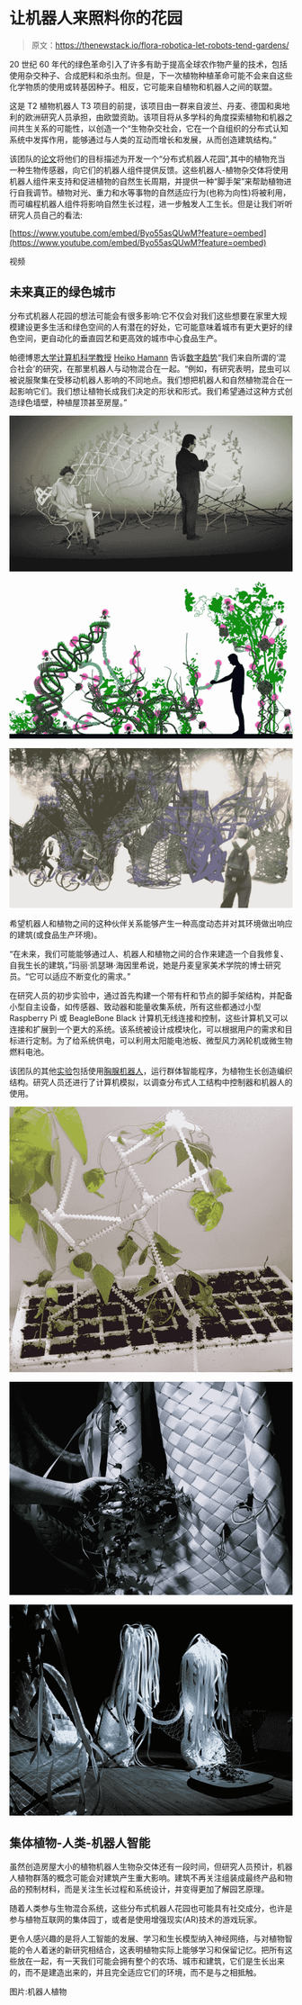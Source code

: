 # 让机器人来照料你的花园

> 原文：<https://thenewstack.io/flora-robotica-let-robots-tend-gardens/>

20 世纪 60 年代的绿色革命引入了许多有助于提高全球农作物产量的技术，包括使用杂交种子、合成肥料和杀虫剂。但是，下一次植物种植革命可能不会来自这些化学物质的使用或转基因种子。相反，它可能来自植物和机器人之间的联盟。

这是 T2 植物机器人 T3 项目的前提，该项目由一群来自波兰、丹麦、德国和奥地利的欧洲研究人员承担，由欧盟资助。该项目将从多学科的角度探索植物和机器之间共生关系的可能性，以创造一个“生物杂交社会，它在一个自组织的分布式认知系统中发挥作用，能够通过与人类的互动而增长和发展，从而创造建筑结构。”

该团队的[论文](http://www.florarobotica.eu/wp-content/uploads/2016/01/Flora-Robotica-Mixed-Societies_IEEE-ALIFE_2015.pdf)将他们的目标描述为开发一个“分布式机器人花园”,其中的植物充当一种生物传感器，向它们的机器人组件提供反馈。这些机器人-植物杂交体将使用机器人组件来支持和促进植物的自然生长周期，并提供一种“脚手架”来帮助植物进行自我调节。植物对光、重力和水等事物的自然适应行为(也称为向性)将被利用，而可编程机器人组件将影响自然生长过程，进一步触发人工生长。但是让我们听听研究人员自己的看法:

[https://www.youtube.com/embed/Byo55asQUwM?feature=oembed](https://www.youtube.com/embed/Byo55asQUwM?feature=oembed)

视频

## 未来真正的绿色城市

分布式机器人花园的想法可能会有很多影响:它不仅会对我们这些想要在家里大规模建设更多生活和绿色空间的人有潜在的好处，它可能意味着城市有更大更好的绿色空间，更自动化的垂直园艺和更高效的城市中心食品生产。

帕德博恩[大学计算机科学教授](https://www.uni-paderborn.de/en/university/) [Heiko Hamann](http://heikohamann.de/) 告诉[数字趋势](http://www.digitaltrends.com/cool-tech/flora-robotica-robot-plant/)“我们来自所谓的‘混合社会’的研究，在那里机器人与动物混合在一起。“例如，有研究表明，昆虫可以被说服聚集在受移动机器人影响的不同地点。我们想把机器人和自然植物混合在一起影响它们。我们想让植物长成我们决定的形状和形式。我们希望通过这种方式创造绿色墙壁，种植屋顶甚至房屋。”

![flora-robotica-7](img/7b091c24e5089cabbe3d4a2efc6d61ce.png)

![flora-robotica-2](img/2713665e1e57db565f5e23fa28e94562.png)

![flora-robotica-6](img/7ae8952b6918ad283e31a1d573fa30a3.png)

希望机器人和植物之间的这种伙伴关系能够产生一种高度动态并对其环境做出响应的建筑(或食品生产环境)。

“在未来，我们可能能够通过人、机器人和植物之间的合作来建造一个自我修复、自我生长的建筑，”玛丽·凯瑟琳·海因里希说，她是丹麦皇家美术学院的博士研究员。“它可以适应不断变化的需求。”

在研究人员的初步实验中，通过首先构建一个带有杆和节点的脚手架结构，并配备小型自主设备，如传感器、致动器和能量收集系统，所有这些都通过小型 Raspberry Pi 或 BeagleBone Black 计算机无线连接和控制，这些计算机又可以连接和扩展到一个更大的系统。该系统被设计成模块化，可以根据用户的需求和目标进行定制。为了给系统供电，可以利用太阳能电池板、微型风力涡轮机或微生物燃料电池。

该团队的其他[实验](http://www.florarobotica.eu/?page_id=22262)包括使用[胸腺机器人](http://www.techykids.com/product/thymio-ii-2/)，运行群体智能程序，为植物生长创造编织结构。研究人员还进行了计算机模拟，以调查分布式人工结构中控制器和机器人的使用。

![flora-robotica-8](img/7fabb0cb2b9af9c94a6ff3571878e305.png)

![flora-robotica-3](img/2df1731596e08a09052267f66d12f3e8.png)

![flora-robotica-1](img/59c06ae4beb42b2cf2c8d020be704ff8.png)

## 集体植物-人类-机器人智能

虽然创造房屋大小的植物机器人生物杂交体还有一段时间，但研究人员预计，机器人植物群落的概念可能会对建筑产生重大影响。建筑不再关注组装成最终产品和物品的预制材料，而是关注生长过程和系统设计，并变得更加了解园艺原理。

随着人类参与生物混合系统，这些分布式机器人花园也可能具有社交成分，也许是参与植物互联网的集体园丁，或者是使用增强现实(AR)技术的游戏玩家。

更令人感兴趣的是将人工智能的发展、学习和生长模型纳入神经网络，与对植物智能的令人着迷的新研究相结合，这表明植物实际上能够学习和保留记忆。把所有这些放在一起，有一天我们可能会拥有整个的农场、城市和建筑，它们是生长出来的，而不是建造出来的，并且完全适应它们的环境，而不是与之相抵触。

图片:机器人植物

<svg xmlns:xlink="http://www.w3.org/1999/xlink" viewBox="0 0 68 31" version="1.1"><title>Group</title> <desc>Created with Sketch.</desc></svg>